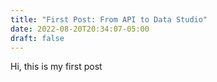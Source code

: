 ```yaml
---
title: "First Post: From API to Data Studio"
date: 2022-08-20T20:34:07-05:00
draft: false
---
```


Hi, this is my first post
